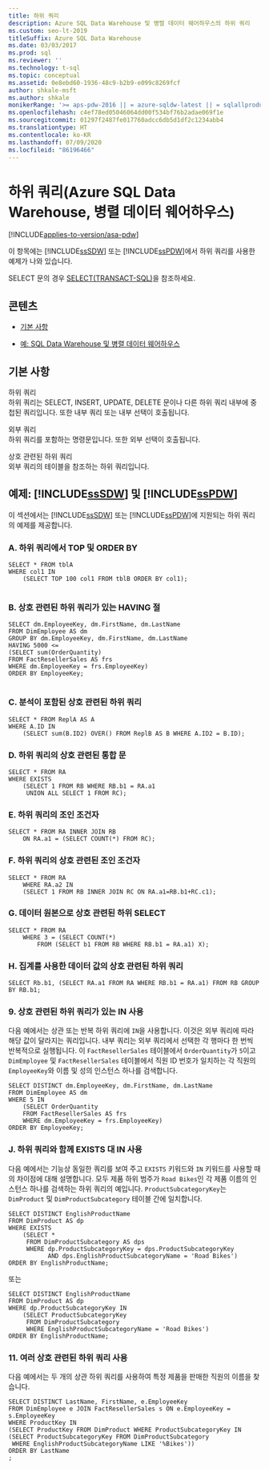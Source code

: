 ```yaml
---
title: 하위 쿼리
description: Azure SQL Data Warehouse 및 병렬 데이터 웨어하우스의 하위 쿼리
ms.custom: seo-lt-2019
titleSuffix: Azure SQL Data Warehouse
ms.date: 03/03/2017
ms.prod: sql
ms.reviewer: ''
ms.technology: t-sql
ms.topic: conceptual
ms.assetid: 0e8ebd60-1936-48c9-b2b9-e099c8269fcf
author: shkale-msft
ms.author: shkale
monikerRange: '>= aps-pdw-2016 || = azure-sqldw-latest || = sqlallproducts-allversions'
ms.openlocfilehash: c4ef78ed05046064dd00f534bf76b2adae069f1e
ms.sourcegitcommit: 01297f2487fe017760adcc6db5d1df2c1234abb4
ms.translationtype: HT
ms.contentlocale: ko-KR
ms.lasthandoff: 07/09/2020
ms.locfileid: "86196466"
---
```

# <a name="subqueries-azure-sql-data-warehouse-parallel-data-warehouse"></a>하위 쿼리(Azure SQL Data Warehouse, 병렬 데이터 웨어하우스)
[!INCLUDE[applies-to-version/asa-pdw](../../includes/applies-to-version/asa-pdw.md)]

  이 항목에는 [!INCLUDE[ssSDW](../../includes/sssdw-md.md)] 또는 [!INCLUDE[ssPDW](../../includes/sspdw-md.md)]에서 하위 쿼리를 사용한 예제가 나와 있습니다.  
  
 SELECT 문의 경우 [SELECT&#40;TRANSACT-SQL&#41;](../../t-sql/queries/select-transact-sql.md)을 참조하세요.  
  
## <a name="contents"></a>콘텐츠  
  
-   [기본 사항](#Basics)  
  
-   [예: SQL Data Warehouse 및 병렬 데이터 웨어하우스](#Examples)  
  
##  <a name="basics"></a><a name="Basics"></a> 기본 사항  
 하위 쿼리  
 하위 쿼리는 SELECT, INSERT, UPDATE, DELETE 문이나 다른 하위 쿼리 내부에 중첩된 쿼리입니다. 또한 내부 쿼리 또는 내부 선택이 호출됩니다.  
  
 외부 쿼리  
 하위 쿼리를 포함하는 명령문입니다. 또한 외부 선택이 호출됩니다.  
  
 상호 관련된 하위 쿼리  
 외부 쿼리의 테이블을 참조하는 하위 쿼리입니다.  
  
##  <a name="examples-sssdw-and-sspdw"></a><a name="Examples"></a> 예제: [!INCLUDE[ssSDW](../../includes/sssdw-md.md)] 및 [!INCLUDE[ssPDW](../../includes/sspdw-md.md)]  
 이 섹션에서는 [!INCLUDE[ssSDW](../../includes/sssdw-md.md)] 또는 [!INCLUDE[ssPDW](../../includes/sspdw-md.md)]에 지원되는 하위 쿼리의 예제를 제공합니다.  
  
### <a name="a-top-and-order-by-in-a-subquery"></a>A. 하위 쿼리에서 TOP 및 ORDER BY  
  
```  
SELECT * FROM tblA  
WHERE col1 IN  
    (SELECT TOP 100 col1 FROM tblB ORDER BY col1);  
  
```  
  
### <a name="b-having-clause-with-a-correlated-subquery"></a>B. 상호 관련된 하위 쿼리가 있는 HAVING 절  
  
```  
SELECT dm.EmployeeKey, dm.FirstName, dm.LastName   
FROM DimEmployee AS dm   
GROUP BY dm.EmployeeKey, dm.FirstName, dm.LastName  
HAVING 5000 <=   
(SELECT sum(OrderQuantity)  
FROM FactResellerSales AS frs  
WHERE dm.EmployeeKey = frs.EmployeeKey)  
ORDER BY EmployeeKey;  
  
```  
  
### <a name="c-correlated-subqueries-with-analytics"></a>C. 분석이 포함된 상호 관련된 하위 쿼리  
  
```  
SELECT * FROM ReplA AS A   
WHERE A.ID IN   
    (SELECT sum(B.ID2) OVER() FROM ReplB AS B WHERE A.ID2 = B.ID);  
```  
  
### <a name="d-correlated-union-statements-in-a-subquery"></a>D. 하위 쿼리의 상호 관련된 통합 문  
  
```  
SELECT * FROM RA   
WHERE EXISTS   
    (SELECT 1 FROM RB WHERE RB.b1 = RA.a1   
     UNION ALL SELECT 1 FROM RC);  
```  
  
### <a name="e-join-predicates-in-a-subquery"></a>E. 하위 쿼리의 조인 조건자  
  
```  
SELECT * FROM RA INNER JOIN RB   
    ON RA.a1 = (SELECT COUNT(*) FROM RC);  
```  
  
### <a name="f-correlated-join-predicates-in-a-subquery"></a>F. 하위 쿼리의 상호 관련된 조인 조건자  
  
```  
SELECT * FROM RA   
    WHERE RA.a2 IN   
    (SELECT 1 FROM RB INNER JOIN RC ON RA.a1=RB.b1+RC.c1);  
```  
  
### <a name="g-correlated-subselects-as-data-sources"></a>G. 데이터 원본으로 상호 관련된 하위 SELECT  
  
```  
SELECT * FROM RA   
    WHERE 3 = (SELECT COUNT(*)   
        FROM (SELECT b1 FROM RB WHERE RB.b1 = RA.a1) X);  
```  
  
### <a name="h-correlated-subqueries-in-the-data-values--used-with-aggregates"></a>H. 집계를 사용한 데이터 값의 상호 관련된 하위 쿼리  
  
```  
SELECT Rb.b1, (SELECT RA.a1 FROM RA WHERE RB.b1 = RA.a1) FROM RB GROUP BY RB.b1;  
```  
  
### <a name="i-using-in-with-a-correlated-subquery"></a>9\. 상호 관련된 하위 쿼리가 있는 IN 사용  
 다음 예에서는 상관 또는 반복 하위 쿼리에 `IN`을 사용합니다. 이것은 외부 쿼리에 따라 해당 값이 달라지는 쿼리입니다. 내부 쿼리는 외부 쿼리에서 선택한 각 행마다 한 번씩 반복적으로 실행됩니다. 이 `FactResellerSales` 테이블에서 `OrderQuantity`가 `5`이고 `DimEmployee` 및 `FactResellerSales` 테이블에서 직원 ID 번호가 일치하는 각 직원의 `EmployeeKey`와 이름 및 성의 인스턴스 하나를 검색합니다.  
  
```  
SELECT DISTINCT dm.EmployeeKey, dm.FirstName, dm.LastName   
FROM DimEmployee AS dm   
WHERE 5 IN   
    (SELECT OrderQuantity  
    FROM FactResellerSales AS frs  
    WHERE dm.EmployeeKey = frs.EmployeeKey)  
ORDER BY EmployeeKey;  
```  
  
### <a name="j-using-exists-versus-in-with-a-subquery"></a>J. 하위 쿼리와 함께 EXISTS 대 IN 사용  
 다음 예에서는 기능상 동일한 쿼리를 보여 주고 `EXISTS` 키워드와 `IN` 키워드를 사용할 때의 차이점에 대해 설명합니다. 모두 제품 하위 범주가 `Road Bikes`인 각 제품 이름의 인스턴스 하나를 검색하는 하위 쿼리의 예입니다. `ProductSubcategoryKey`는 `DimProduct` 및 `DimProductSubcategory` 테이블 간에 일치합니다.  
  
```  
SELECT DISTINCT EnglishProductName  
FROM DimProduct AS dp   
WHERE EXISTS  
    (SELECT *  
     FROM DimProductSubcategory AS dps   
     WHERE dp.ProductSubcategoryKey = dps.ProductSubcategoryKey  
           AND dps.EnglishProductSubcategoryName = 'Road Bikes')  
ORDER BY EnglishProductName;  
```  
  
 또는  
  
```  
SELECT DISTINCT EnglishProductName  
FROM DimProduct AS dp   
WHERE dp.ProductSubcategoryKey IN  
    (SELECT ProductSubcategoryKey  
     FROM DimProductSubcategory   
     WHERE EnglishProductSubcategoryName = 'Road Bikes')  
ORDER BY EnglishProductName;  
```  
  
### <a name="k-using-multiple-correlated-subqueries"></a>11. 여러 상호 관련된 하위 쿼리 사용  
 다음 예에서는 두 개의 상관 하위 쿼리를 사용하여 특정 제품을 판매한 직원의 이름을 찾습니다.  
  
```  
SELECT DISTINCT LastName, FirstName, e.EmployeeKey  
FROM DimEmployee e JOIN FactResellerSales s ON e.EmployeeKey = s.EmployeeKey  
WHERE ProductKey IN  
(SELECT ProductKey FROM DimProduct WHERE ProductSubcategoryKey IN  
(SELECT ProductSubcategoryKey FROM DimProductSubcategory   
 WHERE EnglishProductSubcategoryName LIKE '%Bikes'))  
ORDER BY LastName  
;  
  
```  
  
  
